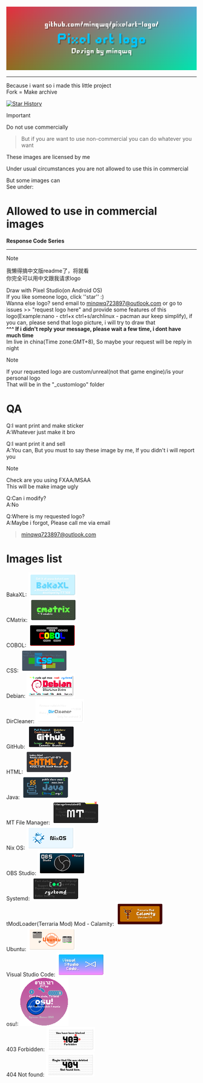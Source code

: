 ![readmeheadlogo](readmebanner.png)
<hr />  
Because i want so i made this little project<br />
Fork = Make archive  
  
[![Star History](https://api.lucabubi.me/chart?username=minqwq&repository=pixelart-logo&color=green)](https://github.com/lucabubi/star-history)
  
> [!Important]
>
> Do not use commercially

> But if you are want to use non-commercial
> you can do whatever you want  
  
These images are licensed by me  
  
Under usual circumstances you are not allowed to use this in commercial  
  
But some images can  
See under:  
# Allowed to use in commercial images
**Response Code Series**  
<hr />

> [!Note]
>
> 我懒得搞中文版readme了，将就看  
> 你完全可以用中文跟我请求logo

Draw with Pixel Studio(on Android OS)  
If you like someone logo, click ''star'' :)  
Wanna else logo? send email to minqwq723897@outlook.com or go to issues >> "request logo here" and provide some features of this logo(Example:nano - ctrl+x   ctrl+s/archlinux - pacman   aur   keep simplify), if you can, please send that logo picture, i will try to draw that  
**^^^ If i didn't reply your message, please wait a few time, i dont have much time**  
Im live in china(Time zone:GMT+8), So maybe your request will be reply in night

> [!Note]
>
> If your requested logo are custom/unreal(not that game engine)/is your personal logo  
> That will be in the "_customlogo" folder

# QA

Q:I want print and make sticker  
A:Whatever just make it bro

Q:I want print it and sell  
A:You can, But you must to say these image by me, If you didn't i will report you

> [!Note]
>
> Check are you using FXAA/MSAA  
> This will be make image ugly

Q:Can i modify?  
A:No

Q:Where is my requested logo?  
A:Maybe i forgot, Please call me via email

> minqwq723897@outlook.com

# Images list
BakaXL:
![bakaxl](/bakaxl/bakaxl.png)  
CMatrix:
![cmatrix](/cmatrix/cmatrix.png)  
COBOL:
![cobol](/cobol/cobol.png)  
CSS:
![css3](/css/css3.png)  
Debian:
![debian](/debian/debian.png)  
DirCleaner:
![dircleaner](/dircleaner/dircleaner.png)  
GitHub:
![github](/github/github.png)  
HTML:
![html5](/html/html5.png)  
Java:
![java](/java/java.png)  
MT File Manager:
![mt](/mt_file_manager/mt_file_manager.png)  
Nix OS:
![nixos](/nixos/nixos.png)  
OBS Studio:
![obs](/obs_studio/obs_studio.png)  
Systemd:
![systemd](/systemd/systemd.png)  
tModLoader(Terraria Mod) Mod - Calamity:
![calamity](/trmod_calamity/trmod_calamity_14.png)  
Ubuntu:
![ubuntu](/ubuntu/ubuntu.png)  
Visual Studio Code:
![vsc](/visual_studio_code/visualstudiocode.png)  
osu!:
![osu!](/osu/osu.png)  
403 Forbidden:
![403](/403forbidden/403forbidden.png)  
404 Not found:
![404](/404notfound/404notfound.png)
